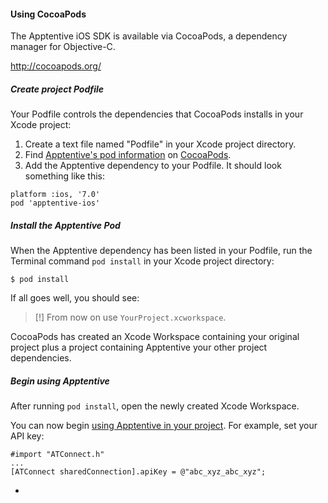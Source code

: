 #### Using CocoaPods

The Apptentive iOS SDK is available via CocoaPods, a dependency manager for Objective-C.

http://cocoapods.org/

##### Create project Podfile

Your Podfile controls the dependencies that CocoaPods installs in your Xcode project:  

1. Create a text file named "Podfile" in your Xcode project directory.
2. Find [Apptentive's pod information](http://cocoapods.org/?q=apptentive-ios) on [CocoaPods](http://cocoapods.org).
3. Add the Apptentive dependency to your Podfile. It should look something like this:

```
platform :ios, '7.0'
pod 'apptentive-ios'
```

##### Install the Apptentive Pod

When the Apptentive dependency has been listed in your Podfile, run the Terminal command `pod install` in your Xcode project directory:

```
$ pod install
```

If all goes well, you should see:

 > [!] From now on use `YourProject.xcworkspace`.
 
CocoaPods has created an Xcode Workspace containing your original project plus a project containing Apptentive your other project dependencies.
 
##### Begin using Apptentive

After running `pod install`, open the newly created Xcode Workspace.

You can now begin [using Apptentive in your project](../README.md). For example, set your API key:  

```
#import "ATConnect.h"
...
[ATConnect sharedConnection].apiKey = @"abc_xyz_abc_xyz";
```

-